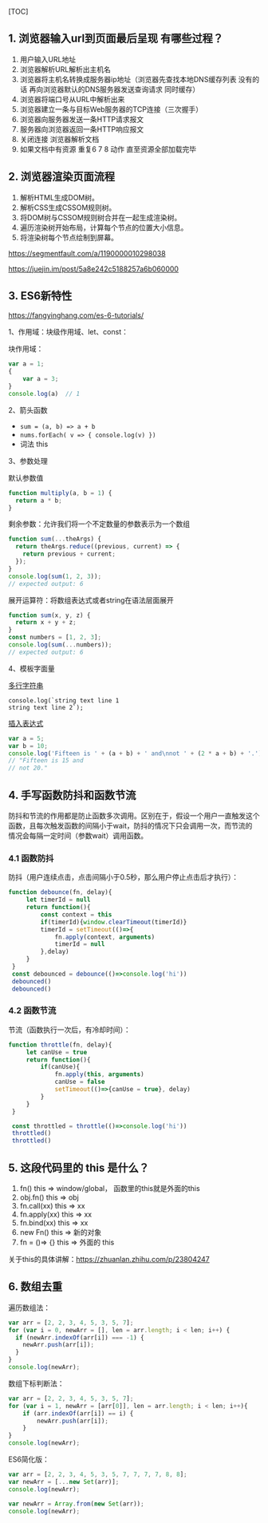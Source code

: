 [TOC]

## 1. 浏览器输入url到页面最后呈现 有哪些过程？

1. 用户输入URL地址
2. 浏览器解析URL解析出主机名
3. 浏览器将主机名转换成服务器ip地址（浏览器先查找本地DNS缓存列表 没有的话 再向浏览器默认的DNS服务器发送查询请求 同时缓存）
4. 浏览器将端口号从URL中解析出来
5. 浏览器建立一条与目标Web服务器的TCP连接（三次握手）
6. 浏览器向服务器发送一条HTTP请求报文
7. 服务器向浏览器返回一条HTTP响应报文
8. 关闭连接 浏览器解析文档
9. 如果文档中有资源 重复6 7 8 动作 直至资源全部加载完毕

## 2. 浏览器渲染页面流程

1. 解析HTML生成DOM树。
2. 解析CSS生成CSSOM规则树。
3. 将DOM树与CSSOM规则树合并在一起生成渲染树。
4. 遍历渲染树开始布局，计算每个节点的位置大小信息。
5. 将渲染树每个节点绘制到屏幕。

https://segmentfault.com/a/1190000010298038

https://juejin.im/post/5a8e242c5188257a6b060000

## 3. ES6新特性

https://fangyinghang.com/es-6-tutorials/

1、作用域：块级作用域、let、const：

块作用域：

```js
var a = 1;
{
	var a = 3;
}
console.log(a)	// 1
```

2、箭头函数

- `sum = (a, b) => a + b`
- `nums.forEach( v => { console.log(v) })`
- 词法 this

3、参数处理

默认参数值

```js
function multiply(a, b = 1) {
  return a * b;
}
```

剩余参数：允许我们将一个不定数量的参数表示为一个数组

```js
function sum(...theArgs) {
  return theArgs.reduce((previous, current) => {
    return previous + current;
  });
}
console.log(sum(1, 2, 3));
// expected output: 6
```

展开运算符：将数组表达式或者string在语法层面展开

```js
function sum(x, y, z) {
  return x + y + z;
}
const numbers = [1, 2, 3];
console.log(sum(...numbers));
// expected output: 6
```



4、模板字面量

[多行字符串](https://developer.mozilla.org/zh-CN/docs/Web/JavaScript/Reference/template_strings#多行字符串)

```
console.log(`string text line 1
string text line 2`);
```

[插入表达式](https://developer.mozilla.org/zh-CN/docs/Web/JavaScript/Reference/template_strings#插入表达式)

```js
var a = 5;
var b = 10;
console.log('Fifteen is ' + (a + b) + ' and\nnot ' + (2 * a + b) + '.');
// "Fifteen is 15 and
// not 20."
```

## 4. 手写函数防抖和函数节流

防抖和节流的作用都是防止函数多次调用。区别在于，假设一个用户一直触发这个函数，且每次触发函数的间隔小于wait，防抖的情况下只会调用一次，而节流的 情况会每隔一定时间（参数wait）调用函数。

### 4.1 函数防抖

防抖（用户连续点击，点击间隔小于0.5秒，那么用户停止点击后才执行）：

```js
function debounce(fn, delay){
     let timerId = null
     return function(){
         const context = this
         if(timerId){window.clearTimeout(timerId)}
         timerId = setTimeout(()=>{
             fn.apply(context, arguments)
             timerId = null
         },delay)
     }
 }
 const debounced = debounce(()=>console.log('hi'))
 debounced()
 debounced()
```

### 4.2 函数节流

节流（函数执行一次后，有冷却时间）：

```js
function throttle(fn, delay){
     let canUse = true
     return function(){
         if(canUse){
             fn.apply(this, arguments)
             canUse = false
             setTimeout(()=>{canUse = true}, delay)
         }
     }
 }

 const throttled = throttle(()=>console.log('hi'))
 throttled()
 throttled()
```

## 5. 这段代码里的 this 是什么？

1. fn()
   this => window/global， 函数里的this就是外面的this
2. obj.fn()
   this => obj
3. fn.call(xx)
   this => xx
4. fn.apply(xx)
   this => xx
5. fn.bind(xx)
   this => xx
6. new Fn()
   this => 新的对象
7. fn = ()=> {}
   this => 外面的 this

关于this的具体讲解：https://zhuanlan.zhihu.com/p/23804247

## 6. 数组去重

遍历数组法：

```javascript
var arr = [2, 2, 3, 4, 5, 3, 5, 7];
for (var i = 0, newArr = [], len = arr.length; i < len; i++) {
  if (newArr.indexOf(arr[i]) === -1) {
    newArr.push(arr[i]);
  }
}
console.log(newArr);
```

数组下标判断法：

```javascript
var arr = [2, 2, 3, 4, 5, 3, 5, 7];
for (var i = 1, newArr = [arr[0]], len = arr.length; i < len; i++){
    if (arr.indexOf(arr[i]) == i) {
        newArr.push(arr[i]);
    }
}
console.log(newArr);
```

ES6简化版：

```javascript
var arr = [2, 2, 3, 4, 5, 3, 5, 7, 7, 7, 7, 8, 8];
var newArr = [...new Set(arr)]; 
console.log(newArr);

var newArr = Array.from(new Set(arr));
console.log(newArr);
```

